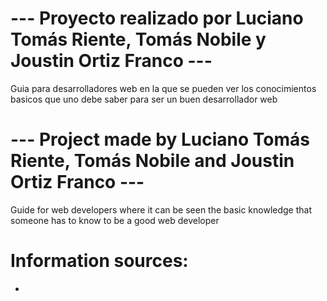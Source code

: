 # --- Proyecto realizado por Luciano Tomás Riente, Tomás Nobile y Joustin Ortiz Franco ---

Guia para desarrolladores web en la que se pueden ver los conocimientos basicos que uno debe saber para ser un buen desarrollador web

# --- Project made by Luciano Tomás Riente, Tomás Nobile and Joustin Ortiz Franco ---

Guide for web developers where it can be seen the basic knowledge that someone has to know to be a good web developer


# Information sources:

- 

